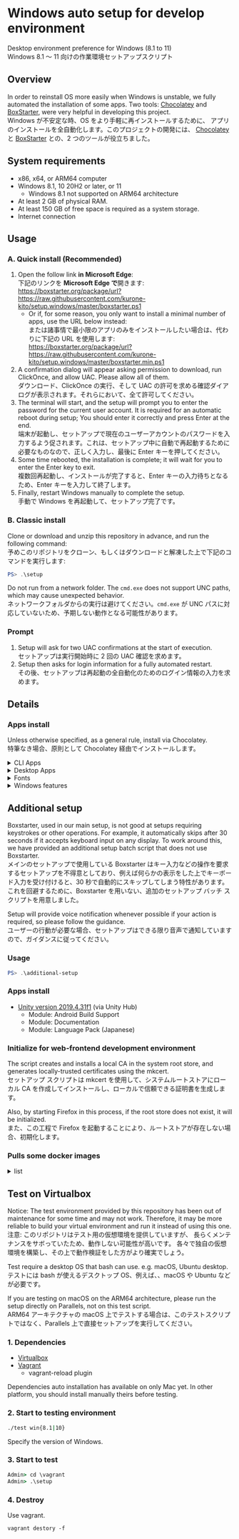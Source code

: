 <!-- markdownlint-disable MD024 -->

# Windows auto setup for develop environment

Desktop environment preference for Windows (8.1 to 11)  
Windows 8.1 〜 11 向けの作業環境セットアップスクリプト

## Overview

In order to reinstall OS more easily when Windows is unstable, we fully
automated the installation of some apps. Two tools:
[Chocolatey](https://chocolatey.org) and
[BoxStarter](https://boxstarter.org),
were very helpful in developing this project.  
Windows が不安定な時、OS をより手軽に再インストールするために、
アプリのインストールを全自動化します。このプロジェクトの開発には、
[Chocolatey](https://chocolatey.org) と
[BoxStarter](https://boxstarter.org) との、2 つのツールが役立ちました。

## System requirements

- x86, x64, or ARM64 computer
- Windows 8.1, 10 20H2 or later, or 11
  - Windows 8.1 not supported on ARM64 architecture
- At least 2 GB of physical RAM.
- At least 150 GB of free space is required as a system storage.
- Internet connection

## Usage

### A. Quick install (Recommended)

1. Open the follow link **in Microsoft Edge**:  
   下記のリンクを **Microsoft Edge で**開きます:  
   <https://boxstarter.org/package/url?https://raw.githubusercontent.com/kurone-kito/setup.windows/master/boxstarter.ps1>
   - Or if, for some reason, you only want to install a minimal number of apps, use the URL below instead:  
     または諸事情で最小限のアプリのみをインストールしたい場合は、代わりに下記の URL を使用します:  
     <https://boxstarter.org/package/url?https://raw.githubusercontent.com/kurone-kito/setup.windows/master/boxstarter.min.ps1>
2. A confirmation dialog will appear asking permission to download, run ClickOnce, and allow UAC. Please allow all of them.  
   ダウンロード、ClickOnce の実行、そして UAC の許可を求める確認ダイアログが表示されます。それらにおいて、全て許可してください。
3. The terminal will start, and the setup will prompt you to enter the password for the current user account. It is required for an automatic reboot during setup; You should enter it correctly and press Enter at the end.  
   端末が起動し、セットアップで現在のユーザーアカウントのパスワードを入力するよう促されます。これは、セットアップ中に自動で再起動するために必要なものなので、正しく入力し、最後に Enter キーを押してください。
4. Some time rebooted, the installation is complete; it will wait for you to enter the Enter key to exit.  
   複数回再起動し、インストールが完了すると、Enter キーの入力待ちとなるため、Enter キーを入力して終了します。
5. Finally, restart Windows manually to complete the setup.  
   手動で Windows を再起動して、セットアップ完了です。

### B. Classic install

Clone or download and unzip this repository in advance, and run the following command:  
予めこのリポジトリをクローン、もしくはダウンロードと解凍した上で下記のコマンドを実行します:

```PowerShell
PS> .\setup
```

Do not run from a network folder. The `cmd.exe` does not support UNC paths,
which may cause unexpected behavior.  
ネットワークフォルダからの実行は避けてください。`cmd.exe` が UNC
パスに対応していないため、予期しない動作となる可能性があります。

### Prompt

1. Setup will ask for two UAC confirmations at the start of execution.  
   セットアップは実行開始時に 2 回の UAC 確認を求めます。
2. Setup then asks for login information for a fully automated restart.  
   その後、セットアップは再起動の全自動化のためのログイン情報の入力を求めます。

## Details

### Apps install

Unless otherwise specified, as a general rule, install via Chocolatey.  
特筆なき場合、原則として Chocolatey 経由でインストールします。

<!-- markdownlint-disable MD033 -->
<details><summary>CLI Apps</summary>

|  note   | description                                                                         |
| :-----: | :---------------------------------------------------------------------------------- |
| **`!`** | **DEPENDENCIES**: Removing this app may cause this setup to stop working correctly. |
|  `-A`   | without ARM64 Architecture                                                          |
|  `-M`   | Exclude when using minimal setups                                                   |
|  `-X`   | without Windows 10 / 11                                                             |

#### Configuration tools

- [chezmoi](https://www.chezmoi.io/)
- [winfetch](https://github.com/kiedtl/winfetch)

#### Convert tools for Media binary

- `(-M)` [FFmpeg](https://www.ffmpeg.org/)
- `(-M)` [ImageMagick](https://imagemagick.org/index.php)

#### Convert tools for Texts

- [jq](https://stedolan.github.io/jq/)

#### Database

- [SQLite](https://www.sqlite.org/)

#### Development

- [ANTLR](https://www.antlr.org/)
- [CMake](https://cmake.org)
- [fnm: Fast Node Manager](https://fnm.vercel.app/)
  - Node.js (via fnm)
    - v14 LTS Fermium
    - v16 LTS Gallium
    - v18
- [Mono](https://www.mono-project.com/)
- `(-M)` [Microsoft Visual Studio Build Tools](https://www.visualstudio.com/)
  - version 2017
  - version 2019
  - version 2022
- [Rust](https://www.rust-lang.org/)
  - GNU ABI
  - Microsoft Visual Studio ABI

#### Documentation

- [Graphviz](https://graphviz.org/)
- `(-A)` [pandoc](https://pandoc.org/)
- [PlantUML](https://plantuml.com/)
- [tldr pages](https://tldr.sh)
- [wkhtmltopdf](https://wkhtmltopdf.org/)

#### Files management

- `(-M)` [7-Zip](https://www.7-zip.org/)

#### Packages manager

- **`!`** [BoxStarter](https://boxstarter.org)
- **`!`** [Chocolatey](https://chocolatey.org)
- [Chocolatey `choco://` Protocol support](https://github.com/bcurran3/ChocolateyPackages/tree/master/choco-protocol-support)
- `(-X)` [PowerShell Package Manager](https://www.powershellgallery.com)
- [Scoop](https://scoop.sh) (directly install)
- [SteamCMD](https://developer.valvesoftware.com/wiki/SteamCMD)

#### Runtime

- [Visual C++ Redistributable Packages](https://docs.microsoft.com/cpp/windows/latest-supported-vc-redist)
- [AdoptOpenJDK](https://adoptopenjdk.net/)
- **`!`** [Microsoft .NET Framework Runtime](https://support.microsoft.com/topic/9d23f658-3b97-68ab-d013-aa3c3e7495e0)
- [Microsoft .NET Core Runtime](https://dotnet.microsoft.com/download#macos)

#### Testing

- [mkcert](https://mkcert.dev/)
- `(-M)` [ngrok](https://ngrok.com/)

#### Version control system

- [Apache Subversion](https://subversion.apache.org/)
- **`!`** [Git](https://git-scm.com/)
  - **`!`** [Git Large File Storage](https://git-lfs.github.com/)
  - [git-delta: A viewer for git and diff output](https://github.com/dandavison/delta)
- [GitHub CLI](https://cli.github.com/)
- [GLab: GitLab CLI tool](https://glab.readthedocs.io/)

#### Remote

- [awscli](https://aws.amazon.com/cli/)
- `(-MX)` [OpenSSH](https://www.openssh.com/) (install via the Windows feature when on Windows 10 or 11)

#### Shell

- **`!`** [Microsoft PowerShell](https://microsoft.com/PowerShell)
- [Microsoft PowerShell Core](https://microsoft.com/PowerShell)
- [Oh My Posh](https://ohmyposh.dev/)
- [posh-git](https://dahlbyk.github.io/posh-git/)
- [sudo](https://github.com/janhebnes/chocolatey-packages/tree/master/Sudo)

#### Signature

- **`!`** [GnuPG: The GNU Privacy Guard](https://gnupg.org/)
- `(-M)` [Unbound](https://www.nlnetlabs.nl/projects/unbound/)

#### Text Browsing

- [cheat](https://github.com/cheat/cheat)
- [ELinks](http://www.elinks.cz/)

#### Text editors

- [Vim](https://www.vim.org/)

#### Virtualizations

- [act](https://github.com/nektos/act)
- [GitLab Runner](https://gitlab.com/gitlab-org/gitlab-runner)
- `(-A)` [Vagrant](https://www.vagrantup.com/)
  - plugins (via Vagrant)
    - [vagrant-disksize](https://github.com/sprotheroe/vagrant-disksize)
    - [Vagrant Reload Provisioner](https://github.com/aidanns/vagrant-reload)
    - [vagrant-vbguest](https://github.com/dotless-de/vagrant-vbguest)

</details>
<!-- markdownlint-enable MD033 -->

<!-- markdownlint-disable MD033 -->
<details><summary>Desktop Apps</summary>

| note | description                       |
| :--: | :-------------------------------- |
| `-A` | without ARM64 Architecture        |
| `-M` | Exclude when using minimal setups |
| `-X` | without Windows 10 / 11           |
| `-8` | without Windows 8.1               |

#### 3D Modeling

- `(-M)` [Blender](https://www.blender.org/)
- `(-M)` [FreeCAD](https://www.freecadweb.org/)

#### Audios, Videos, and Broadcasting

- `(-M)` [OBS Studio](https://obsproject.com/)
- `(-M)` [Reflector 4](https://www.airsquirrels.com/reflector/)
- `(-M)` [VB-CABLE Virtual Audio Device](https://vb-audio.com/Cable/)
- `(-AM)` [VoiceMeeter](https://vb-audio.com/Voicemeeter/)
- `(-M)` [VSTHost](https://www.hermannseib.com/english/vsthost.htm)

#### Authentication

- `(-M)` [Authy Desktop](https://www.authy.com/)
- `(-M)` [Keybase](https://keybase.io/)

#### Cloud storages

- `(-AM)` [Dropbox](https://www.dropbox.com/)

#### Development

- `(-M)` [Android SDK](https://developer.android.com/)
- `(-M)` [Unity Hub](https://unity3d.com/)

#### Devices

- `(-M)` [AutoHotkey](https://www.autohotkey.com/)
- `(-M)` [scrcpy](https://github.com/Genymobile/scrcpy)
- `(-M)` [logicool G Hub](https://gaming.logicool.co.jp/innovation/g-hub.html)
- `(-M)` [Raspberry Pi Imager](https://www.raspberrypi.org/software/)

#### Documents and Office apps

- `(-M)` [Amazon Kindle](https://www.amazon.com/kindle)

#### Games

- `(-M)` [EPIC Games Launcher](https://www.epicgames.com/store/download)
- `(-M)` [Origin (EA Desktop)](https://www.origin.com/)
- `(-M)` [Minecraft Java Edition](https://www.minecraft.net/)
- `(-M)` [Steam](https://store.steampowered.com/)
- `(-M)` [Stepmania](https://www.stepmania.com/)

#### Memos and Tasks

- `(-M)` [Grammarly](https://www.grammarly.com/)
- `(-M)` [Notion](https://www.notion.so/)

#### Messaging and Socials

- `(-M)` [Discord](https://discord.com/)
- `(-M)` [Gitter](https://gitter.im/)
- `(-M)` [Mattermost / with CLI tools](https://mattermost.com/)
- `(-M)` [Zoom](https://zoom.us/)

#### Packages manager

- `(-M)` [Chocolatey GUI](https://github.com/chocolatey/ChocolateyGUI)

#### Remote

- `(-M)` [Amazon Workspaces](https://clients.amazonworkspaces.com/)
- `(-A)` [OpenVPN](https://openvpn.net/)
- `(-M)` [Real VNC Viewer](https://www.realvnc.com/connect/download/viewer/)
- `(-M)` [TeamViewer](https://www.teamviewer.com/)

#### Runtime

- [Microsoft DirectX](https://www.microsoft.com/download/details.aspx?id=35)
- Microsoft XNA Framework
  - [v3.1](https://www.microsoft.com/download/details.aspx?id=15163)
  - [v4.0](https://www.microsoft.com/download/details.aspx?id=20914)
- `(-M)` [RPG Tkool VX / Ace RTP](https://tkool.jp)

#### Text editors

- `(-M)` [Sublime Text](https://www.sublimetext.com/)
- [Visual Studio Code](https://code.visualstudio.com/)

#### Virtualizations

- `(-8)` [Docker Desktop](https://www.docker.com/products/docker-desktop)
- `(-X)` [Docker Toolbox](https://docs.docker.com/toolbox/)
- `(-M)` [DOSBox-X](https://dosbox-x.com)
- `(-AM)` [Oracle VM Virtualbox + Extension Pack](https://www.virtualbox.org/)
- `(-8)` [Windows Subsystem for Linux](https://docs.microsoft.com/windows/wsl/)
- `(-8)` [Ubuntu 22.04 LTS for WSL2](https://ubuntu.com/download/desktop)

#### Web browsers

- [Google Chrome](https://www.google.com/chrome/)
- [Chromium](https://www.chromium.org/Home)
- `(-M)` [Insomnia](https://insomnia.rest/)
- `(-X)` [Microsoft Edge](https://www.microsoft.com/edge)
- [Mozilla Firefox ESR](https://www.mozilla.org/firefox/)
- `(-M)` [Tor Browser](https://www.torproject.org/projects/torbrowser.html)

</details>
<!-- markdownlint-enable MD033 -->

<!-- markdownlint-disable MD033 -->
<details><summary>Fonts</summary>

- [Cascadia Code](https://github.com/microsoft/cascadia-code)
- [Fira Code: free monospaced font with programming ligatures](https://github.com/tonsky/FiraCode)
- [白源: HackGen Nerd](https://github.com/yuru7/HackGen)
- [Lato](https://fonts.google.com/specimen/Lato)

</details>
<!-- markdownlint-enable MD033 -->

<!-- markdownlint-disable MD033 -->
<details><summary>Windows features</summary>

NOTICE: In the Home edition, some features are excluded and installed.

|  note   | description                                                                         |
| :-----: | :---------------------------------------------------------------------------------- |
| **`!`** | **DEPENDENCIES**: Removing this app may cause this setup to stop working correctly. |
|  `-M`   | Exclude when using minimal setups                                                   |
|  `-8`   | without Windows 8.1                                                                 |

- Virtualization features
  - **`!`** Hyper-V
  - **`!`** Virtual Machine Platform
  - **`!`** Hypervisor Platform
  - **`!`** `(-8)` Windows Subsystem for Linux
- Network client
  - NFS Client
  - NFS Administration tools
  - **`!`** `(-8)` OpenSSH (install via the Chocolatey when on Windows 8.1)
  - Telnet client
  - TFTP client
- Languages
  - en-US
  - `(-M)` es-ES
  - `(-M)` fr-FR
  - ja-JP
  - `(-M)` zh-CN
- Others
  - **`!`** .NET Framework 3.5
  - Microsoft Defender Application Guard
  - TIFF IFilter
  - Windows Developer Mode
  - Windows Feature Experience Pack
  - XPS Viewer

</details>
<!-- markdownlint-enable MD033 -->

## Additional setup

Boxstarter, used in our main setup, is not good at setups requiring keystrokes or other operations. For example, it automatically skips after 30 seconds if it accepts keyboard input on any display. To work around this, we have provided an additional setup batch script that does not use Boxstarter.  
メインのセットアップで使用している Boxstarter はキー入力などの操作を要求するセットアップを不得意としており、例えば何らかの表示をした上でキーボード入力を受け付けると、30 秒で自動的にスキップしてしまう特性があります。これを回避するために、Boxstarter を用いない、追加のセットアップ バッチ スクリプトを用意しました。

Setup will provide voice notification whenever possible if your action is required, so please follow the guidance.  
ユーザーの行動が必要な場合、セットアップはできる限り音声で通知していますので、ガイダンスに従ってください。

### Usage

```PowerShell
PS> .\additional-setup
```

### Apps install

- [Unity version 2019.4.31f1](https://unity3d.com/) (via Unity Hub)
  - Module: Android Build Support
  - Module: Documentation
  - Module: Language Pack (Japanese)

### Initialize for web-frontend development environment

The script creates and installs a local CA in the system root store, and generates locally-trusted certificates using the mkcert.  
セットアップ スクリプトは mkcert を使用して、システムルートストアにローカル CA を作成してインストールし、ローカルで信頼できる証明書を生成します。

Also, by starting Firefox in this process, if the root store does not exist, it will be initialized.  
また、この工程で Firefox を起動することにより、ルートストアが存在しない場合、初期化します。

### Pulls some docker images

<!-- markdownlint-disable MD033 -->
<details><summary>list</summary>

| Image                         | Tag                                                                                                       |
| :---------------------------- | :-------------------------------------------------------------------------------------------------------- |
| `hello-world`                 | _`latest`_                                                                                                |
| `alpine`                      | _`latest`_                                                                                                |
| `busybox`                     | _`latest`_                                                                                                |
| `debian`                      | _`latest`_                                                                                                |
| `ubuntu`                      | _`latest`_                                                                                                |
| `docker`                      | `dind`, `git`, _`latest`_                                                                                 |
| `node`                        | `14`, `14-alpine`, `14-bullseye-slim`, `16`, `16-alpine` `16-bullseye-slim`, `18`, `18-alpine`, `18-slim` |
| `gitlab/gitlab-runner`        | _`latest`_                                                                                                |
| `ghcr.io/catthehacker/ubuntu` | `act-22.04`, `act-latest`, ~~`ubuntu:full-20.04`~~, ~~`ubuntu:full-latest`~~                              |

</details>
<!-- markdownlint-enable MD033 -->

## Test on Virtualbox

Notice: The test environment provided by this repository has been out of
maintenance for some time and may not work. Therefore, it may be more
reliable to build your virtual environment and run it instead of using
this one.  
注意: このリポジトリはテスト用の仮想環境を提供していますが、
長らくメンテナンスをサボっていたため、動作しない可能性が高いです。
各々で独自の仮想環境を構築し、その上で動作検証をした方がより確実でしょう。

Test require a desktop OS that bash can use. e.g. macOS, Ubuntu desktop.  
テストには bash が使えるデスクトップ OS、例えば、、macOS や Ubuntu などが必要です。

If you are testing on macOS on the ARM64 architecture, please run the setup directly on Parallels, not on this test script.  
ARM64 アーキテクチャの macOS 上でテストする場合は、このテストスクリプトではなく、Parallels 上で直接セットアップを実行してください。

### 1. Dependencies

- [Virtualbox](https://www.virtualbox.org)
- [Vagrant](https://www.vagrantup.com)
  - vagrant-reload plugin

Dependencies auto installation has available on only Mac yet.
In other platform, you should install manually theirs before testing.

### 2. Start to testing environment

```sh
./test win{8.1|10}
```

Specify the version of Windows.

### 3. Start to test

```bat
Admin> cd \vagrant
Admin> .\setup
```

### 4. Destroy

Use vagrant.

```SH
vagrant destory -f
```
